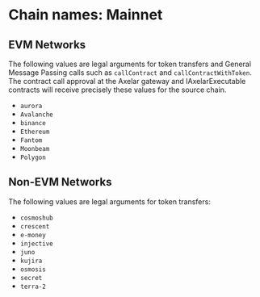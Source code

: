 
# Chain names: Mainnet

## EVM Networks

The following values are legal arguments for token transfers and General Message Passing calls such as `callContract` and `callContractWithToken`.
The contract call approval at the Axelar gateway and IAxelarExecutable contracts will receive
precisely these values for the source chain.

- `aurora`
- `Avalanche`
- `binance`
- `Ethereum`
- `Fantom`
- `Moonbeam`
- `Polygon`

## Non-EVM Networks

The following values are legal arguments for token transfers:

- `cosmoshub`
- `crescent`
- `e-money`
- `injective`
- `juno`
- `kujira`
- `osmosis`
- `secret`
- `terra-2`
